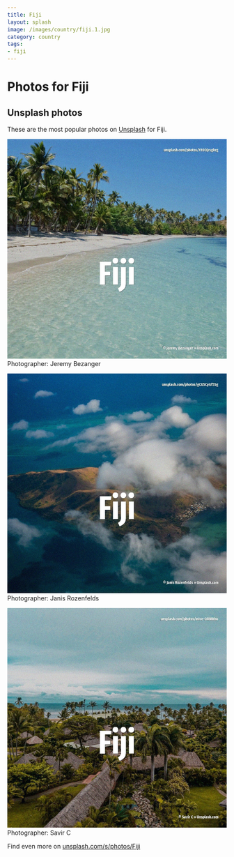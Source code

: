 ```yaml
---
title: Fiji
layout: splash
image: /images/country/fiji.1.jpg
category: country
tags:
- fiji
---
```

# Photos for Fiji
 
## Unsplash photos
These are the most popular photos on [Unsplash](https://unsplash.com) for Fiji.
 
![Fiji](/images/country/fiji.1.jpg)
Photographer:  Jeremy Bezanger
 
![Fiji](/images/country/fiji.2.jpg)
Photographer:  Janis Rozenfelds
 
![Fiji](/images/country/fiji.3.jpg)
Photographer:  Savir C
 
Find even more on [unsplash.com/s/photos/Fiji](https://unsplash.com/s/photos/Fiji)
 
